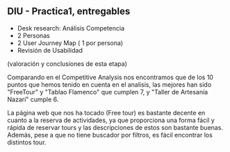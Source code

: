 ## DIU - Practica1, entregables




- Desk research: Análisis Competencia 
- 2 Personas 
- 2 User Journey Map  ( 1 por persona)
- Revisión de Usabilidad 


(valoración y conclusiones de esta etapa)

Comparando en el Competitive Analysis nos encontramos que de los 10 puntos que hemos tenido en cuenta en el analisis, las mejores han sido "FreeTour" y "Tablao Flamenco" que  cumplen 7, y "Taller de Artesanía Nazarí" cumple 6.

La página web que nos ha tocado (Free tour) es bastante decente en cuanto a la reserva de actividades, ya que proporciona una forma fácil y rápida de reservar tours y las descripciones de estos son bastante buenas.
Además, pese a que no tiene buscador por filtros, es fácil encontrar los distintos tour.
